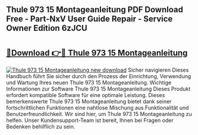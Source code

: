 ## Thule 973 15 Montageanleitung PDF Download Free - Part-NxV User Guide Repair - Service Owner Edition 6zJCU

# <h2><a href="http://df8catk.blite.top/?on=Thule+973+15+Montageanleitung">🔗Download 👉🔴 Thule 973 15 Montageanleitung</a></h2>

[![Thule 973 15 Montageanleitung new download](https://i.imgur.com/lujVjoI.png)](http://df8catk.blite.top/?on=Thule+973+15+Montageanleitung)
Sicher navigieren Dieses Handbuch führt Sie sicher durch den Prozess der Einrichtung, Verwendung und Wartung Ihres neuen Thule 973 15 Montageanleitung. Wichtige Informationen zur Software Thule 973 15 Montageanleitung Dieses Produkt erfordert kompatible Software für eine optimale Leistung. Dieses bemerkenswerte Thule 973 15 Montageanleitung bietet dank seiner fortschrittlichen Funktionen eine nahtlose Mischung aus Funktionalität und Benutzerfreundlichkeit. Wir sind hier, um Thule 973 15 Montageanleitung zu helfen. Unser Kundensupport-Team ist bereit, Ihnen bei Fragen oder Bedenken behilflich zu sein.
